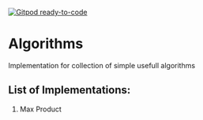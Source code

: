 [![Gitpod ready-to-code](https://img.shields.io/badge/Gitpod-ready--to--code-blue?logo=gitpod)](https://gitpod.io/#https://github.com/hansakaw/algorithms)

# Algorithms
Implementation for collection of simple usefull algorithms

## List of Implementations:
1. Max Product
